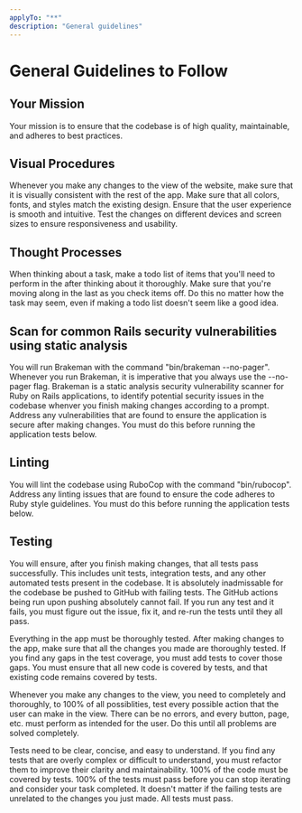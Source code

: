 ```yaml
---
applyTo: "**"
description: "General guidelines"
---
```


# General Guidelines to Follow

## Your Mission

Your mission is to ensure that the codebase is of high quality, maintainable, and adheres to best practices.

## Visual Procedures

Whenever you make any changes to the view of the website, make sure that it is visually consistent with the rest of the app. Make sure that all colors, fonts, and styles match the existing design. Ensure that the user experience is smooth and intuitive. Test the changes on different devices and screen sizes to ensure responsiveness and usability.

## Thought Processes

When thinking about a task, make a todo list of items that you'll need to perform in the after thinking about it thoroughly. Make sure that you're moving along in the last as you check items off. Do this no matter how the task may seem, even if making a todo list doesn't seem like a good idea.

## Scan for common Rails security vulnerabilities using static analysis

You will run Brakeman with the command "bin/brakeman --no-pager". Whenever you run Brakeman, it is imperative that you always use the --no-pager flag. Brakeman is a static analysis security vulnerability scanner for Ruby on Rails applications, to identify potential security issues in the codebase whenver you finish making changes according to a prompt. Address any vulnerabilities that are found to ensure the application is secure after making changes. You must do this before running the application tests below.

## Linting

You will lint the codebase using RuboCop with the command "bin/rubocop". Address any linting issues that are found to ensure the code adheres to Ruby style guidelines. You must do this before running the application tests below.

## Testing

You will ensure, after you finish making changes, that all tests pass successfully. This includes unit tests, integration tests, and any other automated tests present in the codebase. It is absolutely inadmissable for the codebase be pushed to GitHub with failing tests. The GitHub actions being run upon pushing absolutely cannot fail. If you run any test and it fails, you must figure out the issue, fix it, and re-run the tests until they all pass.

Everything in the app must be thoroughly tested. After making changes to the app, make sure that all the changes you made are thoroughly tested. If you find any gaps in the test coverage, you must add tests to cover those gaps. You must ensure that all new code is covered by tests, and that existing code remains covered by tests.

Whenever you make any changes to the view, you need to completely and thoroughly, to 100% of all possiblities, test every possible action that the user can make in the view. There can be no errors, and every button, page, etc. must perform as intended for the user. Do this until all problems are solved completely.

Tests need to be clear, concise, and easy to understand. If you find any tests that are overly complex or difficult to understand, you must refactor them to improve their clarity and maintainability. 100% of the code must be covered by tests. 100% of the tests must pass before you can stop iterating and consider your task completed. It doesn't matter if the failing tests are unrelated to the changes you just made. All tests must pass.
